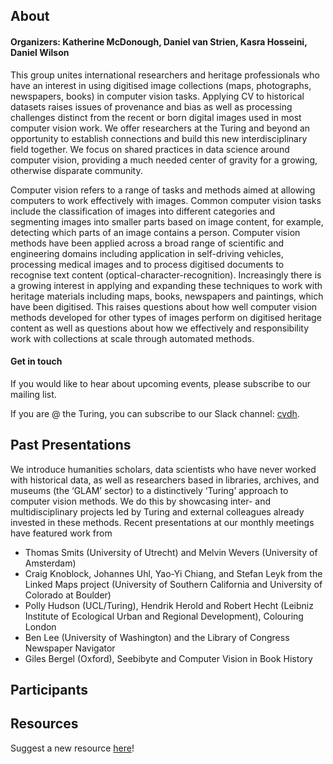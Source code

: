 ## About
#### Organizers: Katherine McDonough, Daniel van Strien, Kasra Hosseini, Daniel Wilson

This group unites international researchers and heritage professionals who have an interest in using digitised image collections (maps, photographs, newspapers, books) in computer vision tasks. Applying CV to historical datasets raises issues of provenance and bias as well as processing challenges distinct from the recent or born digital images used in most computer vision work. We offer researchers at the Turing and beyond an opportunity to establish connections and build this new interdisciplinary field together. We focus on shared practices in data science around computer vision, providing a much needed center of gravity for a growing, otherwise disparate community.

Computer vision refers to a range of tasks and methods aimed at allowing computers to work effectively with images. Common computer vision tasks include the classification of images into different categories and segmenting images into smaller parts based on image content, for example, detecting which parts of an image contains a person. Computer vision methods have been applied across a broad range of scientific and engineering domains including application in self-driving vehicles, processing medical images and to process digitised documents to recognise text content (optical-character-recognition). Increasingly there is a growing interest in applying and expanding these techniques to work with heritage materials including maps, books, newspapers and paintings, which have been digitised. This raises questions about how well computer vision methods developed for other types of images perform on digitised heritage content as well as questions about how we effectively and responsibility work with collections at scale through automated methods.

#### Get in touch
If you would like to hear about upcoming events, please subscribe to our mailing list.

If you are @ the Turing, you can subscribe to our Slack channel: [cvdh](https://alan-turing-institute.slack.com/archives/C01DU5VDZJL).

## Past Presentations
We introduce humanities scholars, data scientists who have never worked with historical data, as well as researchers based in libraries, archives, and museums (the ‘GLAM’ sector) to a distinctively ‘Turing’ approach to computer vision methods. We do this by showcasing inter- and multidisciplinary projects led by Turing and external colleagues already invested in these methods. Recent presentations at our monthly meetings have featured work from

-	Thomas Smits (University of Utrecht) and Melvin Wevers (University of Amsterdam)
-	Craig Knoblock, Johannes Uhl, Yao-Yi Chiang, and Stefan Leyk from the Linked Maps project (University of Southern California and University of Colorado at Boulder)
-	Polly Hudson (UCL/Turing), Hendrik Herold and Robert Hecht (Leibniz Institute of Ecological Urban and Regional Development), Colouring London
-	Ben Lee (University of Washington) and the Library of Congress Newspaper Navigator
-	Giles Bergel (Oxford), Seebibyte and Computer Vision in Book History

## Participants

## Resources
Suggest a new resource [here](https://github.com/ComputerVision4DigitalHeritage/sig/issues/3)!


